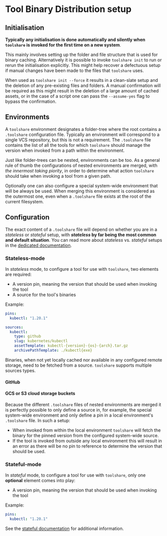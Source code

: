 # Tool Binary Distribution setup

## Initialisation

**Typically any initialisation is done automatically and silently when `toolshare` is invoked for the first time on a
new system**.

This mainly involves setting up the folder and file structure that is used for binary caching.  Alternatively it is
possible to invoke `toolshare init` to run or rerun the initialisation explicitly. This might help recover a defectuous
setup if manual changes have been made to the files that `toolshare` uses.

When used as `toolshare init --force` it results in a clean-slate setup and the deletion of any pre-existing files and
folders. A manual confirmation will be required as this might result in the deletion of a large amount of cached assets,
or in the case of a script one can pass the `--assume-yes` flag to bypass the confirmation.

## Environments

A `toolshare` environment designates a folder-tree where the root contains a `.toolshare` configuration file. Typically
an environment will correspond to a single VCS repository, but this is not a requirement. The `.toolshare` file contains
the list of all the tools for which `toolshare` should manage the version when invoked from a path within the
environment.

Just like folder-trees can be nested, environments can be too. As a general rule of thumb the configurations of nested
environments are merged, with _the innermost taking piority_, in order to determine what action `toolshare` should take
when invoking a tool from a given path.

Optionally one can also configure a special system-wide environment that will be always be used. When merging this
environment is considered as the outermost one, even when a `.toolshare` file exists at the root of the current filesystem.

## Configuration

The exact content of a `.toolshare` file will depend on whether you are in a _stateless_ or _stateful_ setup, with
**_stateless_ by far being the most common and default situation**. You can read more about _stateless_ vs. _stateful_
setups in the [dedicated documentation](./internals/state.md).

### Stateless-mode

In _stateless_ mode, to configure a tool for use with `toolshare`, two elements are required:

* A version pin, meaning the version that should be used when invoking the tool
* A source for the tool's binaries

Example:

```yaml
pins:
  kubectl: "1.20.1"

sources:
  kubectl:
    type: github
    slug: kubernetes/kubectl
    assetTemplate: kubectl-{version}-{os}-{arch}.tar.gz
    archivePathTemplate: ./kubectl{exe}
```

Binaries, when not yet locally cached nor available in any configured remote storage, need to be fetched from a source.
`toolshare` supports multiple sources types.

#### GitHub

#### GCS or S3 cloud storage buckets

Because the different `.toolshare` files of nested environments are merged it is perfectly possible to only define a
source in, for example, the special system-wide environment and only define a pin in a local environment's `.toolshare`
file. In such a setup:

* When invoked from within the local environment `toolshare` will fetch the binary for the pinned version from the
  configured system-wide source.
* If the tool is invoked from outside any local environment this will result in an error as there will be no pin to
  reference to determine the version that should be used.

### Stateful-mode

In _stateful_ mode, to configure a tool for use with `toolshare`, only one **optional** element comes into play:

* A version pin, meaning the version that should be used when invoking the tool

Example:

```yaml
pins:
  kubectl: "1.20.1"
```

See the [stateful documentation](./internals/state.md) for additional information.
